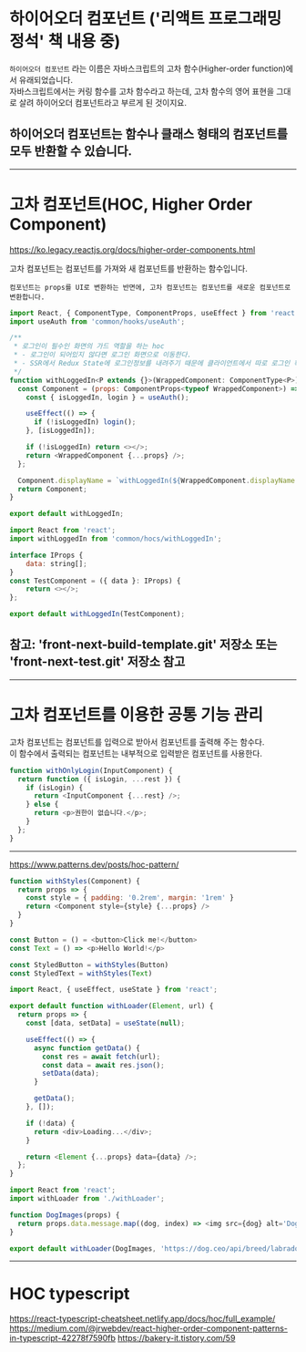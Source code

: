 # 하이어오더 컴포넌트 ('리액트 프로그래밍 정석' 책 내용 중)

`하이어오더 컴포넌트` 라는 이름은 자바스크립트의 고차 함수(Higher-order function)에서 유래되었습니다.  
자바스크립트에서는 커링 함수를 고차 함수라고 하는데, 고차 함수의 영어 표현을 그대로 살려 하이어오더 컴포넌트라고 부르게 된 것이지요.

## 하이어오더 컴포넌트는 함수나 클래스 형태의 컴포넌트를 모두 반환할 수 있습니다.

---

# 고차 컴포넌트(HOC, Higher Order Component)

https://ko.legacy.reactjs.org/docs/higher-order-components.html

고차 컴포넌트는 컴포넌트를 가져와 새 컴포넌트를 반환하는 함수입니다.

`컴포넌트는 props를 UI로 변환하는 반면에, 고차 컴포넌트는 컴포넌트를 새로운 컴포넌트로 변환합니다.`

```javascript
import React, { ComponentType, ComponentProps, useEffect } from 'react';
import useAuth from 'common/hooks/useAuth';

/**
 * 로그인이 필수인 화면의 가드 역할을 하는 hoc
 * - 로그인이 되어있지 않다면 로그인 화면으로 이동한다.
 * - SSR에서 Redux State에 로그인정보를 내려주기 때문에 클라이언트에서 따로 로그인 확인을 위한 API 조회를 하지 않는다.
 */
function withLoggedIn<P extends {}>(WrappedComponent: ComponentType<P>) {
  const Component = (props: ComponentProps<typeof WrappedComponent>) => {
    const { isLoggedIn, login } = useAuth();

    useEffect(() => {
      if (!isLoggedIn) login();
    }, [isLoggedIn]);

    if (!isLoggedIn) return <></>;
    return <WrappedComponent {...props} />;
  };

  Component.displayName = `withLoggedIn(${WrappedComponent.displayName || WrappedComponent.name || 'Component'})`;
  return Component;
}

export default withLoggedIn;
```

```javascript
import React from 'react';
import withLoggedIn from 'common/hocs/withLoggedIn';

interface IProps {
    data: string[];
}
const TestComponent = ({ data }: IProps) {
    return <></>;
};

export default withLoggedIn(TestComponent);
```

## 참고: 'front-next-build-template.git' 저장소 또는 'front-next-test.git' 저장소 참고

---

# 고차 컴포넌트를 이용한 공통 기능 관리

고차 컴포넌트는 컴포넌트를 입력으로 받아서 컴포넌트를 출력해 주는 함수다.  
이 함수에서 출력되는 컴포넌트는 내부적으로 입력받은 컴포넌트를 사용한다.

```javascript
function withOnlyLogin(InputComponent) {
  return function ({ isLogin, ...rest }) {
    if (isLogin) {
      return <InputComponent {...rest} />;
    } else {
      return <p>권한이 없습니다.</p>;
    }
  };
}
```

---

https://www.patterns.dev/posts/hoc-pattern/

```javascript
function withStyles(Component) {
  return props => {
    const style = { padding: '0.2rem', margin: '1rem' }
    return <Component style={style} {...props} />
  }
}

const Button = () = <button>Click me!</button>
const Text = () => <p>Hello World!</p>

const StyledButton = withStyles(Button)
const StyledText = withStyles(Text)
```

```javascript
import React, { useEffect, useState } from 'react';

export default function withLoader(Element, url) {
  return props => {
    const [data, setData] = useState(null);

    useEffect(() => {
      async function getData() {
        const res = await fetch(url);
        const data = await res.json();
        setData(data);
      }

      getData();
    }, []);

    if (!data) {
      return <div>Loading...</div>;
    }

    return <Element {...props} data={data} />;
  };
}
```

```javascript
import React from 'react';
import withLoader from './withLoader';

function DogImages(props) {
  return props.data.message.map((dog, index) => <img src={dog} alt='Dog' key={index} />);
}

export default withLoader(DogImages, 'https://dog.ceo/api/breed/labrador/images/random/6');
```

---

# HOC typescript

https://react-typescript-cheatsheet.netlify.app/docs/hoc/full_example/  
https://medium.com/@jrwebdev/react-higher-order-component-patterns-in-typescript-42278f7590fb
https://bakery-it.tistory.com/59
